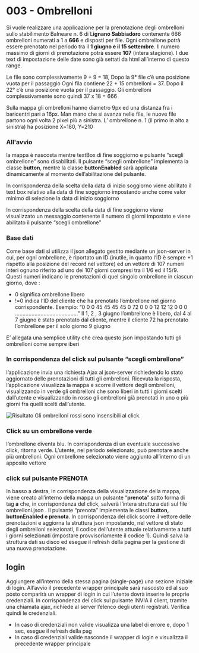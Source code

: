 ﻿# 003 - Ombrelloni
Si vuole realizzare una applicazione per la prenotazione degli ombrelloni sullo stabilimento Balneare n. 6 di L**ignano Sabbiadoro** contenente 666 ombrelloni numerati a 1 a **666** e disposti per file. Ogni ombrellone potrà essere prenotato nel periodo tra il **1 giugno e il 15 settembre**. Il numero massimo di giorni di prenotazione potrà essere **107** (intera stagione). I due text di impostazione delle date sono già settati da html all’interno di questo range. 

Le file sono complessivamente 9 + 9 = 18, Dopo la 9° file c’è una posizione vuota per il passaggio Ogni fila contiene 22 + 15 ombrelloni = 37. Dopo il 22° c’è una posizione vuota per il passaggio. Gli ombrelloni complessivamente sono quindi 37 x 18 = 666 

Sulla mappa gli ombrelloni hanno diametro 9px ed una distanza fra i baricentri pari a 16px. Man mano che si avanza nelle file, le nuove file partono ogni volta 2 pixel più a sinistra. L’ ombrellone n. 1 (il primo in alto a sinistra) ha posizione X=180, Y=210

### All'avvio
la mappa è nascosta mentre textBox di fine soggiorno e pulsante “scegli ombrellone” sono disabilitati. Il pulsante “scegli ombrellone” implementa la classe **button**, mentre la classe **buttonEnabled** sarà applicata dinamicamente al momento dell’abilitazione del pulsante.

In corrispondenza della scelta della data di inizio soggiorno viene abilitato il text box relativo alla data di fine soggiorno impostando anche come valor minimo di selezione la data di inizio soggiorno 

In corrispondenza della scelta della data di fine soggiorno viene visualizzato un messaggio contenente il numero di giorni impostato e viene abilitato il pulsante “scegli ombrellone”


### Base dati
Come base dati si utilizza il json allegato gestito mediante un json-server in cui, per ogni ombrellone, è riportato un ID (inutile, in quanto l’ID è sempre +1 rispetto alla posizione del record nel vettore) ed un vettore di 107 numeri interi ognuno riferito ad uno dei 107 giorni compresi tra il 1/6 ed il 15/9. Questi numeri indicano le prenotazioni di quel singolo ombrellone in ciascun giorno, dove : 

 - 0 significa ombrellone libero 
 - !=0 indica l’ID del cliente che ha prenotato l’ombrellone nel giorno corrispondente. Esempio: 
 “0 0 0 45 45 45 45 0 72 0 0 0 12 12 12 0 0 0 ……………………………………” 
 Il 1, 2 , 3 giugno l’ombrellone è libero, dal 4 al 7 giugno è stato prenotato dal cliente, mentre il cliente 72 ha prenotato l’ombrellone per il solo giorno 9 giugno 

E’ allegata una semplice utility che crea questo json impostando tutti gli ombrelloni come sempre iberi

### In corrispondenza del click sul pulsante “scegli ombrellone”
l’applicazione invia una richiesta Ajax al json-server richiedendo lo stato aggiornato delle prenotazioni di tutti gli ombrelloni. Ricevuta la risposta, l’applicazione visualizza la mappa e scorre il vettore degli ombrelloni, visualizzando in verde gli ombrelloni che sono liberi in tutti i giorni scelti dall’utente e visualizzando in rosso gli ombrelloni già prenotati in uno o più giorni fra quelli scelti dall’utente.

![Risultato](https://i.ibb.co/tDWC9ZZ/image-2021-03-29-101541.png)
Gli ombrelloni rossi sono insensibili al click.

### Click su un ombrellone verde 
l’ombrellone diventa blu. In corrispondenza di un eventuale successivo click, ritorna verde. L’utente, nel periodo selezionato, può prenotare anche più ombrelloni. Ogni ombrellone selezionato viene aggiunto all’interno di un apposito vettore

### click sul pulsante PRENOTA 
In basso a destra, in corrispondenza della visualizzazione della mappa, viene creato all’interno della mappa un pulsante “**prenota**” sotto forma di tag **a** che, in corrispondenza del click, salverà l’intera struttura dati sul file ombrelloni.json . Il pulsante “prenota” implementa le classi **button, buttonEnabled e prenota**. In corrispondenza del click scorre il vettore delle prenotazioni e aggiorna la struttura json impostando, nel vettore di stato degli ombrelloni selezionati, il codice dell’utente attuale relativamente a tutti i giorni selezionati (impostare provvisoriamente il codice 1). Quindi salva la struttura dati su disco ed esegue il refresh della pagina per la gestione di una nuova prenotazione.

## login
Aggiungere all’interno della stessa pagina (single-page) una sezione iniziale di login. All’avvio il precedente wrapper principale sarà nascosto ed al suo posto comparirà un wrapper di login in cui l’utente dovrà inserire le proprie credenziali. In corrispondenza del click sul pulsante INVIA il client, tramite una chiamata ajax, richiede al server l’elenco degli utenti registrati. Verifica quindi le credenziali. 

 -  In caso di credenziali non valide visualizza una label di errore e, dopo 1 sec, esegue il refresh della pag 
 -  In caso di credenziali valide nasconde il wrapper di login e visualizza il precedente wrapper principale

